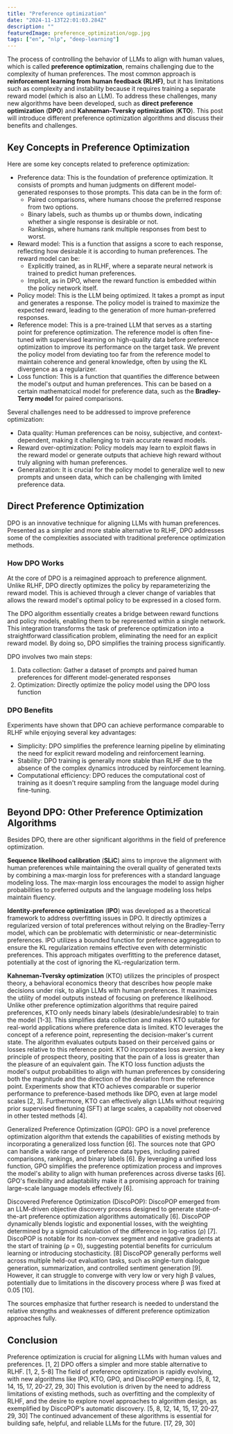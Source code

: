 ```yaml
---
title: "Preference optimization"
date: "2024-11-13T22:01:03.284Z"
description: ""
featuredImage: preference_optimization/ogp.jpg
tags: ["en", "nlp", "deep-learning"]
---
```


The process of controlling the behavior of LLMs to align with human values, which is called **preference optimization**, remains challenging due to the complexity of human preferences. The most common approach is **reinforcement learning from human feedback (RLHF)**, but it has limitations such as complexity and instability because it requires training a separate reward model (which is also an LLM). To address these challenges, many new algorithms have been developed, such as **direct preference optimization** (**DPO**) and **Kahneman-Tversky optimization** (**KTO**). This post will introduce different preference optimization algorithms and discuss their benefits and challenges.

## Key Concepts in Preference Optimization

Here are some key concepts related to preference optimization:

- Preference data: This is the foundation of preference optimization. It consists of prompts and human judgments on different model-generated responses to those prompts. This data can be in the form of:
  - Paired comparisons, where humans choose the preferred response from two options.
  - Binary labels, such as thumbs up or thumbs down, indicating whether a single response is desirable or not.
  - Rankings, where humans rank multiple responses from best to worst.
- Reward model: This is a function that assigns a score to each response, reflecting how desirable it is according to human preferences. The reward model can be:
  - Explicitly trained, as in RLHF, where a separate neural network is trained to predict human preferences.
  - Implicit, as in DPO, where the reward function is embedded within the policy network itself.
- Policy model: This is the LLM being optimized. It takes a prompt as input and generates a response. The policy model is trained to maximize the expected reward, leading to the generation of more human-preferred responses.
- Reference model: This is a pre-trained LLM that serves as a starting point for preference optimization. The reference model is often fine-tuned with supervised learning on high-quality data before preference optimization to improve its performance on the target task. We prevent the policy model from deviating too far from the reference model to maintain coherence and general knowledge, often by using the KL divergence as a regularizer.
- Loss function: This is a function that quantifies the difference between the model's output and human preferences. This can be based on a certain mathematcical model for preference data, such as the **Bradley-Terry model** for paired comparisons.

Several challenges need to be addressed to improve preference optimization:

- Data quality: Human preferences can be noisy, subjective, and context-dependent, making it challenging to train accurate reward models.
- Reward over-optimization: Policy models may learn to exploit flaws in the reward model or generate outputs that achieve high reward without truly aligning with human preferences.
- Generalization: It is crucial for the policy model to generalize well to new prompts and unseen data, which can be challenging with limited preference data.

## Direct Preference Optimization

DPO is an innovative technique for aligning LLMs with human preferences. Presented as a simpler and more stable alternative to RLHF, DPO addresses some of the complexities associated with traditional preference optimization methods.

### How DPO Works

At the core of DPO is a reimagined approach to preference alignment. Unlike RLHF, DPO directly optimizes the policy by reparameterizing the reward model. This is achieved through a clever change of variables that allows the reward model's optimal policy to be expressed in a closed form.

The DPO algorithm essentially creates a bridge between reward functions and policy models, enabling them to be represented within a single network. This integration transforms the task of preference optimization into a straightforward classification problem, eliminating the need for an explicit reward model. By doing so, DPO simplifies the training process significantly.

DPO involves two main steps:

1. Data collection: Gather a dataset of prompts and paired human preferences for different model-generated responses
2. Optimization: Directly optimize the policy model using the DPO loss function

### DPO Benefits

Experiments have shown that DPO can achieve performance comparable to RLHF while enjoying several key advantages:

- Simplicity: DPO simplifies the preference learning pipeline by eliminating the need for explicit reward modeling and reinforcement learning.
- Stability: DPO training is generally more stable than RLHF due to the absence of the complex dynamics introduced by reinforcement learning.
- Computational efficiency: DPO reduces the computational cost of training as it doesn't require sampling from the language model during fine-tuning.

## Beyond DPO: Other Preference Optimization Algorithms

Besides DPO, there are other significant algorithms in the field of preference optimization.

**Sequence likelihood calibration** (**SLiC**) aims to improve the alignment with human preferences while maintaining the overall quality of generated texts by combining a max-margin loss for preferences with a standard language modeling loss. The max-margin loss encourages the model to assign higher probabilities to preferred outputs and the language modeling loss helps maintain fluency.

**Identity-preference optimization** (**IPO**) was developed as a theoretical framework to address overfitting issues in DPO. It directly optimizes a regularized version of total preferences without relying on the Bradley-Terry model, which can be problematic with deterministic or near-deterministic preferences. IPO utilizes a bounded function for preference aggregation to ensure the KL regularization remains effective even with deterministic preferences. This approach mitigates overfitting to the preference dataset, potentially at the cost of ignoring the KL-regularization term.

**Kahneman-Tversky optimization** (KTO) utilizes the principles of prospect theory, a behavioral economics theory that describes how people make decisions under risk, to align LLMs with human preferences. It maximizes the utility of model outputs instead of focusing on preference likelihood.
Unlike other preference optimization algorithms that require paired preferences, KTO only needs binary labels (desirable/undesirable) to train the model [1-3].
This simplifies data collection and makes KTO suitable for real-world applications where preference data is limited.
KTO leverages the concept of a reference point, representing the decision-maker's current state.
The algorithm evaluates outputs based on their perceived gains or losses relative to this reference point.
KTO incorporates loss aversion, a key principle of prospect theory, positing that the pain of a loss is greater than the pleasure of an equivalent gain.
The KTO loss function adjusts the model's output probabilities to align with human preferences by considering both the magnitude and the direction of the deviation from the reference point.
Experiments show that KTO achieves comparable or superior performance to preference-based methods like DPO, even at large model scales [2, 3].
Furthermore, KTO can effectively align LLMs without requiring prior supervised finetuning (SFT) at large scales, a capability not observed in other tested methods [4].

Generalized Preference Optimization (GPO): GPO is a novel preference optimization algorithm that extends the capabilities of existing methods by incorporating a generalized loss function [6]. The sources note that GPO can handle a wide range of preference data types, including paired comparisons, rankings, and binary labels [6]. By leveraging a unified loss function, GPO simplifies the preference optimization process and improves the model's ability to align with human preferences across diverse tasks [6]. GPO's flexibility and adaptability make it a promising approach for training large-scale language models effectively [6].

Discovered Preference Optimization (DiscoPOP): DiscoPOP emerged from an LLM-driven objective discovery process designed to generate state-of-the-art preference optimization algorithms automatically [6]. DiscoPOP dynamically blends logistic and exponential losses, with the weighting determined by a sigmoid calculation of the difference in log-ratios (ρ) [7]. DiscoPOP is notable for its non-convex segment and negative gradients at the start of training (ρ = 0), suggesting potential benefits for curriculum learning or introducing stochasticity. [8] DiscoPOP generally performs well across multiple held-out evaluation tasks, such as single-turn dialogue generation, summarization, and controlled sentiment generation [9]. However, it can struggle to converge with very low or very high β values, potentially due to limitations in the discovery process where β was fixed at 0.05 [10].

The sources emphasize that further research is needed to understand the relative strengths and weaknesses of different preference optimization approaches fully.

## Conclusion

Preference optimization is crucial for aligning LLMs with human values and preferences. [1, 2] DPO offers a simpler and more stable alternative to RLHF. [1, 2, 5-8] The field of preference optimization is rapidly evolving, with new algorithms like IPO, KTO, GPO, and DiscoPOP emerging. [5, 8, 12, 14, 15, 17, 20-27, 29, 30] This evolution is driven by the need to address limitations of existing methods, such as overfitting and the complexity of RLHF, and the desire to explore novel approaches to algorithm design, as exemplified by DiscoPOP's automatic discovery. [5, 8, 12, 14, 15, 17, 20-27, 29, 30] The continued advancement of these algorithms is essential for building safe, helpful, and reliable LLMs for the future. [17, 29, 30]
